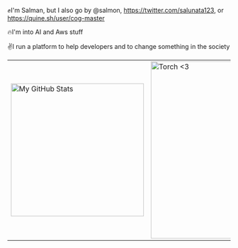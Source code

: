 ✊I'm Salman, but I also go by @salmon, https://twitter.com/salunata123, or https://quine.sh/user/cog-master            

🔥I'm into AI and Aws stuff

✌️I run a platform to help developers and to change something in the society

<div align="center">
<table>
   <tr>
     <td rowspan=2>
       <a href="https://quine.sh?utm_source=widgets&utm_campaign=cog-master" target="_blank">
  <img src="https://stats.quine.sh/cog-master/dependencies?theme=dark" alt="My GitHub Stats" width="300px">
</a>

</td>
</tr>
<tr>
<td>
<a href="https://quine.sh" target="_blank">
<img src="      [![cog-master's GitHub | Stats](https://stats.quine.sh/cog-master/github?theme=dark)](https://quine.sh?utm_source=widgets&utm_campaign=cog-master)       " alt="Torch <3" width="400px">
</a>
</td>
</tr>
</table>
</div>
